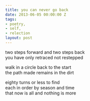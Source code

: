 ```yaml
---
title: you can never go back
date: 2013-06-05 00:00:00 Z
tags:
- poetry,
- self,
- relection
layout: post
---
```


two steps forward and two steps back<br> 
you have only retraced not restepped

walk in a circle back to the start<br>
the path made remains in the dirt

eighty turns or less to find<br>
each in order by season and time<br>
that now is all and nothing is more

